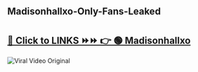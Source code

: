 
 ## Madisonhallxo-Only-Fans-Leaked

# <h2><a href="https://clipsfans.com/Madisonhallxo&ref=git">🔗 Click to LINKS ⏩⏩ 👉 🟢 Madisonhallxo </a></h2>

<a href="https://clipsfans.com/Madisonhallxo&ref=git" rel="nofollow" data-target="animated-image.originalLink"><img src="https://i.ibb.co.com/xMMVF88/686577567.gif" alt="Viral Video Original" style="max-width: 100%; display: inline-block;" data-target="animated-image.originalImage"></a>
